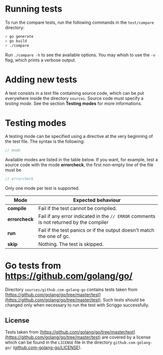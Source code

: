 # Running tests

To run the compare tests, run the following commands in the `test/compare` directory:

```bash
> go generate
> go build
> ./compare
```

Run `./compare -h` to see the available options. You may whish to use the `-v` flag, which prints a verbose output.

# Adding new tests

A test consists in a text file containing source code, which can be put everywhere inside the directory `sources`.
Source code must specify a _testing mode_. See the section **Testing modes** for more informations.

# Testing modes

A testing mode can be specified using a directive at the very beginning of the test file.
The syntax is the following:

```go
// mode
```

Available modes are listed in the table below.
If you want, for example, test a source code with the mode **errorcheck**, the first non-empty line of the file must be

```go
// errorcheck
```

Only one mode per test is supported.

Mode | Expected behaviour
---|---
**compile** | Fail if the test cannot be compiled.
**errorcheck** | Fail if any error indicated in the `// ERROR` comments is not returned by the compiler
**run** | Fail if the test panics or if the output doesn't match the one of gc.
**skip** | Nothing. The test is skipped.

# Go tests from https://github.com/golang/go/

Directory `sources/github.com-golang-go` contains tests taken from
[https://github.com/golang/go/tree/master/test](https://github.com/golang/go/tree/master/test).
Such tests should be changed only when necessary to run the test with Scriggo successfully.

## License

Tests taken from [https://github.com/golang/go/tree/master/test](https://github.com/golang/go/tree/master/test) are covered by a license which can be found in the `LICENSE` file in the directory `github.com-golang-go/` ([github.com-golang-go/LICENSE](https://github.com/open2b/scriggo/blob/test/test/compare/sources/github.com-golang-go/LICENSE)). 


